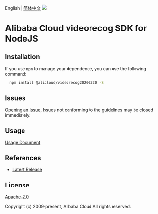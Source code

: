 English | [简体中文](README-CN.md)
![](https://aliyunsdk-pages.alicdn.com/icons/AlibabaCloud.svg)

# Alibaba Cloud videorecog SDK for NodeJS

## Installation
If you use `npm` to manage your dependence, you can use the following command:

```sh
  npm install @alicloud/videorecog20200320 -S
```

## Issues
[Opening an Issue](https://github.com/aliyun/alibabacloud-typescript-sdk/issues/new), Issues not conforming to the guidelines may be closed immediately.

## Usage
[Usage Document](https://github.com/aliyun/alibabacloud-typescript-sdk/blob/master/docs/Usage-EN.md#quick-examples)

## References
* [Latest Release](https://github.com/aliyun/alibabacloud-typescript-sdk/)

## License
[Apache-2.0](http://www.apache.org/licenses/LICENSE-2.0)

Copyright (c) 2009-present, Alibaba Cloud All rights reserved.
